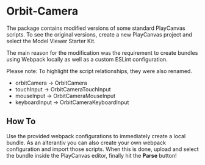 # Orbit-Camera

The package contains modified versions of some standard PlayCanvas scripts. To see the original versions, create a new PlayCanvas project and select the Model Viewer Starter Kit.

The main reason for the modification was the requirement to create bundles using Webpack locally as well as a custom ESLint configuration.

Please note: To highlight the script relationships, they were also renamed.
- orbitCamera -> OrbitCamera
- touchInput -> OrbitCameraTouchInput
- mouseInput -> OrbitCameraMouseInput
- keyboardInput -> OrbitCameraKeyboardInput

## How To
Use the provided webpack configurations to immediately create a local bundle. As an alterantiv you can also create your own webpack configuration and import those scripts. When this is done, upload and select the bundle inside the PlayCanvas editor, finally hit the **Parse** button!
